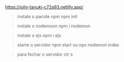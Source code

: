 https://jolly-tanuki-c72a93.netlify.app/
>instale o pacote npm
npm init

>instale o nodemoon 
npm i nodemon

>instale o ejs
npm i ejs

>starte o servidor 
npm start ou npx nodemon index

>para fechar o servidor
ctr s
